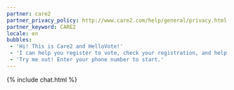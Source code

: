 ```yaml
---
partner: care2
partner_privacy_policy: http://www.care2.com/help/general/privacy.html
partner_keyword: CARE2
locale: en
bubbles:
 - 'Hi! This is Care2 and HelloVote!'
 - 'I can help you register to vote, check your registration, and help your friends register'
 - 'Try me out! Enter your phone number to start.'
---
```

{% include chat.html %}
